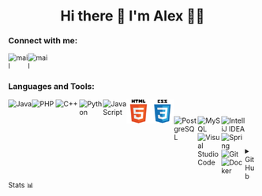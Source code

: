 <h1 align='center'>
  Hi there 👋 I'm Alex 👨‍💻
</h1>

### Connect with me:
<a href="https://vk.com/id70232137"> 
    <img align="left" width="40px" alt="mail" src="https://img.icons8.com/color/48/000000/vk-circled.png"/>
</a>
<a href="mailto:sheepown123@gmail.com"> 
    <img align="left" width="40px" alt="mail" src="https://img.icons8.com/fluency/48/000000/gmail-new.png"/>
</a>

<br></br>

### Languages and Tools:

<img align="left" alt="Java" width="48px" o src="https://img.icons8.com/color/96/000000/java-coffee-cup-logo--v1.png" />
<img align="left" alt="PHP" width="48px" src="https://img.icons8.com/dusk/64/000000/php-logo.png"/>
<img align="left" alt="C++" width="48px" src="https://img.icons8.com/color/48/000000/c-plus-plus-logo.png"/>
<img align="left" alt="Python" width="48px" src="https://img.icons8.com/color/48/000000/python--v1.png"/>
<img align="left" alt="JavaScript" width="48px" src="https://img.icons8.com/color/48/000000/javascript--v2.png"/>
<img align="left" alt="HTML5" width="48px" src="https://raw.githubusercontent.com/github/explore/80688e429a7d4ef2fca1e82350fe8e3517d3494d/topics/html/html.png" />
<img align="left" alt="CSS3" width="48px" src="https://raw.githubusercontent.com/github/explore/80688e429a7d4ef2fca1e82350fe8e3517d3494d/topics/css/css.png" />
<br></br>
<img align="left" alt="PostgreSQL" width="48px" src="https://img.icons8.com/color/48/000000/postgreesql.png"/>
<img align="left" alt="MySQL" width="48px" src="https://img.icons8.com/color/48/000000/mysql-logo.png"/>

<img align="left" alt="IntelliJ IDEA" width="48px" src="https://img.icons8.com/color/48/000000/intellij-idea.png"/>
<img align="left" alt="Visual Studio Code" width="48px" src="https://img.icons8.com/color/48/000000/visual-studio-code-2019.png" />

<img align="left" alt="Spring" width="48px" src="https://img.icons8.com/color/48/000000/spring-logo.png"/>



<img align="left" alt="Git" width="48px" src="https://img.icons8.com/color/48/000000/git.png" />
<img align="left" alt="Docker" width="48px" src="https://img.icons8.com/color/48/000000/docker.png"/>



<br></br>
<details>
  <summary>GitHub Stats 📊 </summary>
    <br></br>
        <img align="left" src="https://github-readme-stats.vercel.app/api?username=Ribenjyeo&show_icons=true" width="420">
        <img align="left" src="https://github-readme-stats.vercel.app/api/top-langs/?username=Ribenjyeo&layout=compact">
</details>
